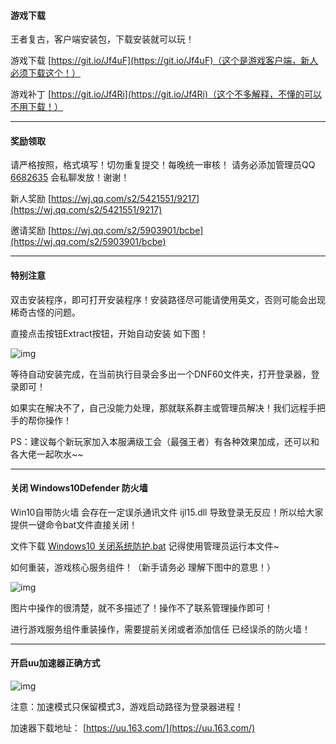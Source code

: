 #### 游戏下载

王者复古，客户端安装包，下载安装就可以玩！

游戏下载 [https://git.io/Jf4uF](https://git.io/Jf4uF)（这个是游戏客户端，新人必须下载这个！）

游戏补丁 [https://git.io/Jf4Ri](https://git.io/Jf4Ri)（这个不多解释，不懂的可以不用下载！）

------

#### 奖励领取

请严格按照，格式填写！切勿重复提交！每晚统一审核！ 请务必添加管理员QQ [6682635](http://wpa.qq.com/msgrd?v=3&uin=6682635) 会私聊发放！谢谢！

新人奖励 [https://wj.qq.com/s2/5421551/9217](https://wj.qq.com/s2/5421551/9217)

邀请奖励 [https://wj.qq.com/s2/5903901/bcbe](https://wj.qq.com/s2/5903901/bcbe)

------

#### 特别注意

双击安装程序，即可打开安装程序！安装路径尽可能请使用英文，否则可能会出现稀奇古怪的问题。

直接点击按钮Extract按钮，开始自动安装 如下图！

![img](https://ae01.alicdn.com/kf/H3fbb92d3786848d5b4caf90b462e4a43b.gif)  

等待自动安装完成，在当前执行目录会多出一个DNF60文件夹，打开登录器，登录即可！

如果实在解决不了，自己没能力处理，那就联系群主或管理员解决！我们远程手把手的帮你操作！

PS：建议每个新玩家加入本服满级工会（最强王者）有各种效果加成，还可以和各大佬一起吹水~~

------

#### 关闭 Windows10Defender 防火墙

Win10自带防火墙 会存在一定误杀通讯文件 ijl15.dll 导致登录无反应！所以给大家提供一键命令bat文件直接关闭！

文件下载 [Windows10 关闭系统防护.bat](https://git.io/JfYXS) 记得使用管理员运行本文件~

如何重装，游戏核心服务组件！（新手请务必 理解下图中的意思！）

![img](https://ae01.alicdn.com/kf/H547bafab3d5b481abf2e5a317d474123V.gif)  

图片中操作的很清楚，就不多描述了！操作不了联系管理操作即可！

进行游戏服务组件重装操作，需要提前关闭或者添加信任 已经误杀的防火墙！

------

#### 开启uu加速器正确方式

![img](https://ae01.alicdn.com/kf/H4f722ac359a74314a8b120d79a85cf23m.gif) 

注意：加速模式只保留模式3，游戏启动路径为登录器进程！

加速器下载地址： [https://uu.163.com/](https://uu.163.com/)
